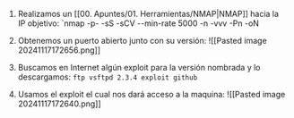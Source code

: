 1. Realizamos un [[00. Apuntes/01. Herramientas/NMAP|NMAP]] hacia la IP objetivo:
`nmap -p- -sS -sCV --min-rate 5000 -n -vvv -Pn <IP> -oN <NombreFichero>

2. Obtenemos un puerto abierto junto con su versión:
![[Pasted image 20241117172656.png]]

3. Buscamos en Internet algún exploit para la versión nombrada y lo descargamos:
`ftp vsftpd 2.3.4 exploit github`

4. Usamos el exploit el cual nos dará acceso a la maquina:
![[Pasted image 20241117172640.png]]

